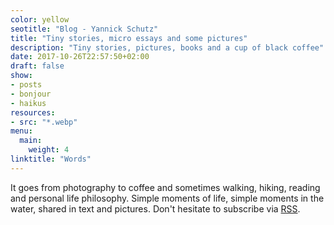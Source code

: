 ```yaml
---
color: yellow
seotitle: "Blog - Yannick Schutz"
title: "Tiny stories, micro essays and some pictures"
description: "Tiny stories, pictures, books and a cup of black coffee"
date: 2017-10-26T22:57:50+02:00
draft: false
show: 
- posts
- bonjour
- haikus
resources:
- src: "*.webp"
menu:
  main:
    weight: 4
linktitle: "Words"
---
```


It goes from photography to coffee and sometimes walking, hiking, reading and personal life philosophy. Simple moments of life, simple moments in the water, shared in text and pictures. Don't hesitate to subscribe via [RSS](/index.xml).

